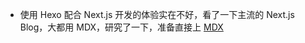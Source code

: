 - 使用 Hexo 配合 Next.js 开发的体验实在不好，看了一下主流的 Next.js Blog，大都用 MDX，研究了一下，准备直接上 [MDX](https://nextjs.org/docs/advanced-features/using-mdx)
